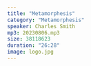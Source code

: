 ```yaml
---
title: "Metamorphesis"
category: "Metamorphesis"
speaker: Charles Smith
mp3: 20230806.mp3
size: 38118623
duration: "26:28"
image: logo.jpg
---
```


